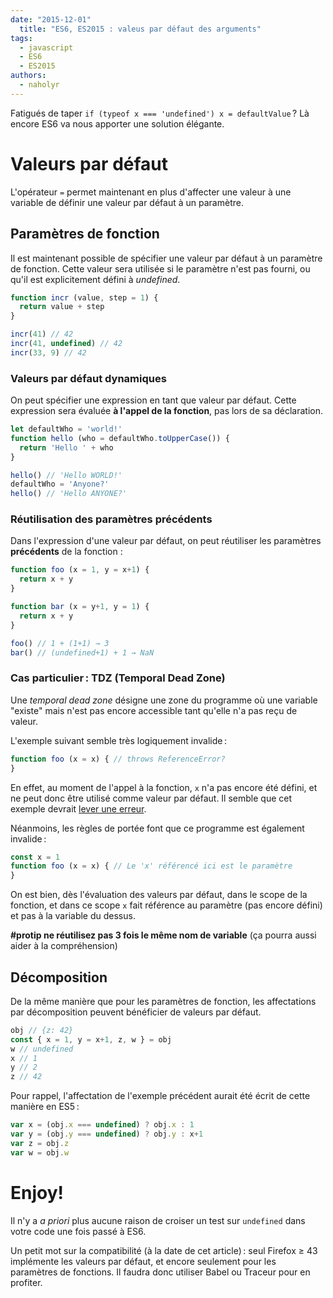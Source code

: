 ```yaml
---
date: "2015-12-01"
  title: "ES6, ES2015 : valeus par défaut des arguments"
tags:
  - javascript
  - ES6
  - ES2015
authors:
  - naholyr
---
```


Fatigués de taper ``if (typeof x === 'undefined') x = defaultValue`` ? Là encore
ES6 va nous apporter une solution élégante.

# Valeurs par défaut

L'opérateur ``=`` permet maintenant en plus d'affecter une valeur à une variable
de définir une valeur par défaut à un paramètre.

## Paramètres de fonction

Il est maintenant possible de spécifier une valeur par défaut à un paramètre de
fonction. Cette valeur sera utilisée si le paramètre n'est pas fourni, ou qu'il
est explicitement défini à *undefined*.

```js
function incr (value, step = 1) {
  return value + step
}

incr(41) // 42
incr(41, undefined) // 42
incr(33, 9) // 42
```

### Valeurs par défaut dynamiques

On peut spécifier une expression en tant que valeur par défaut. Cette expression
sera évaluée **à l'appel de la fonction**, pas lors de sa déclaration.

```js
let defaultWho = 'world!'
function hello (who = defaultWho.toUpperCase()) {
  return 'Hello ' + who
}

hello() // 'Hello WORLD!'
defaultWho = 'Anyone?'
hello() // 'Hello ANYONE?'
```

### Réutilisation des paramètres précédents

Dans l'expression d'une valeur par défaut, on peut réutiliser les paramètres
**précédents** de la fonction :

```js
function foo (x = 1, y = x+1) {
  return x + y
}

function bar (x = y+1, y = 1) {
  return x + y
}

foo() // 1 + (1+1) → 3
bar() // (undefined+1) + 1 → NaN
```

### Cas particulier : TDZ (Temporal Dead Zone)

Une *temporal dead zone* désigne une zone du programme où une variable "existe"
mais n'est pas encore accessible tant qu'elle n'a pas reçu de valeur.

L'exemple suivant semble très logiquement invalide :

```js
function foo (x = x) { // throws ReferenceError?
}
```

En effet, au moment de l'appel à la fonction, ``x`` n'a pas encore été défini,
et ne peut donc être utilisé comme valeur par défaut. Il semble que cet exemple
devrait [lever une erreur](http://dmitrysoshnikov.com/ecmascript/es6-notes-default-values-of-parameters/#tdz-temporal-dead-zone-for-parameters).

Néanmoins, les règles de portée font que ce programme est également invalide :

```js
const x = 1
function foo (x = x) { // Le 'x' référencé ici est le paramètre
}
```

On est bien, dès l'évaluation des valeurs par défaut, dans le scope de la
fonction, et dans ce scope ``x`` fait référence au paramètre (pas encore défini)
et pas à la variable du dessus.

**#protip ne réutilisez pas 3 fois le même nom de variable** (ça pourra aussi
aider à la compréhension)

## Décomposition

De la même manière que pour les paramètres de fonction, les affectations par
décomposition peuvent bénéficier de valeurs par défaut.

```js
obj // {z: 42}
const { x = 1, y = x+1, z, w } = obj
w // undefined
x // 1
y // 2
z // 42
```

Pour rappel, l'affectation de l'exemple précédent aurait été écrit de cette
manière en ES5 :

```js
var x = (obj.x === undefined) ? obj.x : 1
var y = (obj.y === undefined) ? obj.y : x+1
var z = obj.z
var w = obj.w
```

# Enjoy!

Il n'y a *a priori* plus aucune raison de croiser un test sur ``undefined`` dans
votre code une fois passé à ES6.

Un petit mot sur la compatibilité (à la date de cet article) : seul Firefox ≥ 43
implémente les valeurs par défaut, et encore seulement pour les paramètres de
fonctions. Il faudra donc utiliser Babel ou Traceur pour en profiter.
